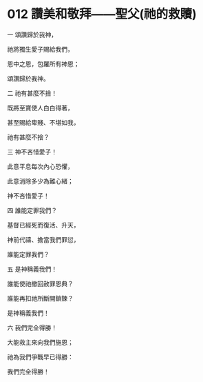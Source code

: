 # 012 讚美和敬拜——聖父(祂的救贖)

一 頌讚歸於我神，

祂將獨生愛子賜給我們，

恩中之恩，包羅所有神恩；

頌讚歸於我神。

二 祂有甚麼不捨！

既將至寶使人白白得著，

甚至賜給卑賤、不堪如我，

祂有甚麼不捨？

三 神不吝惜愛子！

此意平息每次內心恐懼，

此意消除多少為難心緒；

神不吝惜愛子！

四 誰能定罪我們？

基督已經死而復活、升天，

神前代禱、擔當我們罪愆，

誰能定罪我們？

五 是神稱義我們！

誰能使祂撤回赦罪恩典？

誰能再扣祂所斷開鎖鍊？

是神稱義我們！

六 我們完全得勝！

大能救主來向我們施恩；

祂為我們爭戰早已得勝：

我們完全得勝！

